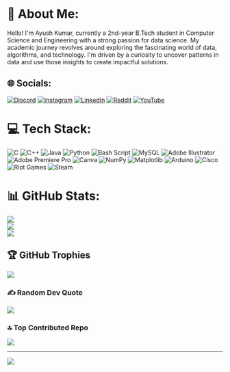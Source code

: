 # 💫 About Me:
Hello! I'm Ayush Kumar, currently a 2nd-year B.Tech student in Computer Science and Engineering with a strong passion for data science. My academic journey revolves around exploring the fascinating world of data, algorithms, and technology. I'm driven by a curiosity to uncover patterns in data and use those insights to create impactful solutions.


## 🌐 Socials:
[![Discord](https://img.shields.io/badge/Discord-%237289DA.svg?logo=discord&logoColor=white)](https://discord.gg/https://discord.com/users/maaasoom) [![Instagram](https://img.shields.io/badge/Instagram-%23E4405F.svg?logo=Instagram&logoColor=white)](https://instagram.com/https://www.instagram.com/ayuxh4r3al_/) [![LinkedIn](https://img.shields.io/badge/LinkedIn-%230077B5.svg?logo=linkedin&logoColor=white)](https://linkedin.com/in/www.linkedin.com/in/ayush00001) [![Reddit](https://img.shields.io/badge/Reddit-%23FF4500.svg?logo=Reddit&logoColor=white)](https://reddit.com/user/https://www.reddit.com/user/appropriat_juice/?utm_source=share&utm_medium=web3x&utm_name=web3xcss&utm_term=1&utm_content=share_button) [![YouTube](https://img.shields.io/badge/YouTube-%23FF0000.svg?logo=YouTube&logoColor=white)](https://youtube.com/@https://www.youtube.com/@ayuxh._fr) 

# 💻 Tech Stack:
![C](https://img.shields.io/badge/c-%2300599C.svg?style=flat&logo=c&logoColor=white) ![C++](https://img.shields.io/badge/c++-%2300599C.svg?style=flat&logo=c%2B%2B&logoColor=white) ![Java](https://img.shields.io/badge/java-%23ED8B00.svg?style=flat&logo=openjdk&logoColor=white) ![Python](https://img.shields.io/badge/python-3670A0?style=flat&logo=python&logoColor=ffdd54) ![Bash Script](https://img.shields.io/badge/bash_script-%23121011.svg?style=flat&logo=gnu-bash&logoColor=white) ![MySQL](https://img.shields.io/badge/mysql-4479A1.svg?style=flat&logo=mysql&logoColor=white) ![Adobe Illustrator](https://img.shields.io/badge/adobe%20illustrator-%23FF9A00.svg?style=flat&logo=adobe%20illustrator&logoColor=white) ![Adobe Premiere Pro](https://img.shields.io/badge/Adobe%20Premiere%20Pro-9999FF.svg?style=flat&logo=Adobe%20Premiere%20Pro&logoColor=white) ![Canva](https://img.shields.io/badge/Canva-%2300C4CC.svg?style=flat&logo=Canva&logoColor=white) ![NumPy](https://img.shields.io/badge/numpy-%23013243.svg?style=flat&logo=numpy&logoColor=white) ![Matplotlib](https://img.shields.io/badge/Matplotlib-%23ffffff.svg?style=flat&logo=Matplotlib&logoColor=black) ![Arduino](https://img.shields.io/badge/-Arduino-00979D?style=flat&logo=Arduino&logoColor=white) ![Cisco](https://img.shields.io/badge/cisco-%23049fd9.svg?style=flat&logo=cisco&logoColor=black) ![Riot Games](https://img.shields.io/badge/riotgames-D32936.svg?style=flat&logo=riotgames&logoColor=white) ![Steam](https://img.shields.io/badge/steam-%23000000.svg?style=flat&logo=steam&logoColor=white)
# 📊 GitHub Stats:
![](https://github-readme-stats.vercel.app/api?username=ayushkr23&theme=onedark&hide_border=false&include_all_commits=true&count_private=true)<br/>
![](https://github-readme-streak-stats.herokuapp.com/?user=ayushkr23&theme=onedark&hide_border=false)<br/>
![](https://github-readme-stats.vercel.app/api/top-langs/?username=ayushkr23&theme=onedark&hide_border=false&include_all_commits=true&count_private=true&layout=compact)

## 🏆 GitHub Trophies
![](https://github-profile-trophy.vercel.app/?username=ayushkr23&theme=onedark&no-frame=true&no-bg=false&margin-w=4)

### ✍️ Random Dev Quote
![](https://quotes-github-readme.vercel.app/api?type=horizontal&theme=merko)

### 🔝 Top Contributed Repo
![](https://github-contributor-stats.vercel.app/api?username=ayushkr23&limit=5&theme=onedark&combine_all_yearly_contributions=true)

---
[![](https://visitcount.itsvg.in/api?id=ayushkr23&icon=2&color=2)](https://visitcount.itsvg.in)

<!-- Proudly created with GPRM ( https://gprm.itsvg.in ) -->
